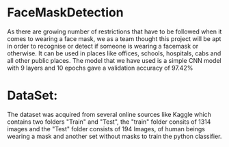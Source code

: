 # FaceMaskDetection 
As there are growing number of restrictions that have to be followed when it comes to wearing a face mask, 
we as a team thought this project will be apt in order to recognise or detect if someone is wearing a facemask or otherwise. 
It can be used in places like offices, schools, hospitals, cabs and all other public places. 
The model that we have used is a simple CNN model with 9 layers and 10 epochs gave a validation accuracy of 97.42%
# DataSet: 
The dataset was acquired from several online sources like 
Kaggle which contains two folders "Train" and "Test", the "train" folder consits of 1314 images and the "Test" folder consists of 194 Images, of human beings wearing a mask and another set without masks to train the python classifier.
